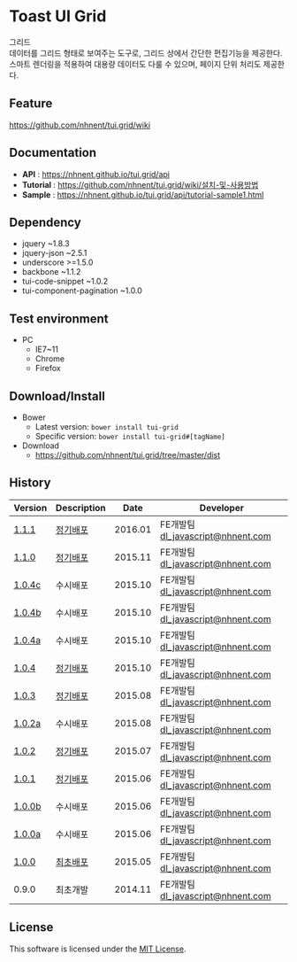 Toast UI Grid
===============
그리드<br>
데이터를 그리드 형태로 보여주는 도구로, 그리드 상에서 간단한 편집기능을 제공한다.<br>
스마트 렌더링을 적용하여 대용량 데이터도 다룰 수 있으며, 페이지 단위 처리도 제공한다.

## Feature
https://github.com/nhnent/tui.grid/wiki

## Documentation
* **API** : https://nhnent.github.io/tui.grid/api
* **Tutorial** : https://github.com/nhnent/tui.grid/wiki/설치-및-사용방법
* **Sample** : https://nhnent.github.io/tui.grid/api/tutorial-sample1.html

## Dependency
* jquery ~1.8.3
* jquery-json ~2.5.1
* underscore >=1.5.0
* backbone ~1.1.2
* tui-code-snippet ~1.0.2
* tui-component-pagination ~1.0.0

## Test environment
* PC
	* IE7~11
	* Chrome
	* Firefox

## Download/Install
* Bower
   * Latest version: `bower install tui-grid`
   * Specific version: `bower install tui-grid#[tagName]`
* Download
   * https://github.com/nhnent/tui.grid/tree/master/dist

## History
| Version | Description | Date | Developer |
| ---- | ---- | ---- | ---- |
| <a href="https://nhnent.github.io/tui.grid/1.1.1">1.1.1</a> | [정기배포](https://github.com/nhnent/tui.grid/releases/tag/1.1.1) | 2016.01 | FE개발팀 <dl_javascript@nhnent.com> |
| <a href="https://nhnent.github.io/tui.grid/1.1.0">1.1.0</a> | [정기배포](https://github.com/nhnent/tui.grid/releases/tag/1.1.0) | 2015.11 | FE개발팀 <dl_javascript@nhnent.com> |
| <a href="https://nhnent.github.io/tui.grid/1.0.4c">1.0.4c</a> | 수시배포 | 2015.10 | FE개발팀 <dl_javascript@nhnent.com> |
| <a href="https://nhnent.github.io/tui.grid/1.0.4b">1.0.4b</a> | 수시배포 | 2015.10 | FE개발팀 <dl_javascript@nhnent.com> |
| <a href="https://nhnent.github.io/tui.grid/1.0.4a">1.0.4a</a> | 수시배포 | 2015.10 | FE개발팀 <dl_javascript@nhnent.com> |
| <a href="https://nhnent.github.io/tui.grid/1.0.4">1.0.4</a> | [정기배포](https://github.com/nhnent/tui.grid/releases/tag/1.0.4) | 2015.10 | FE개발팀 <dl_javascript@nhnent.com> |
| <a href="https://nhnent.github.io/tui.grid/1.0.3">1.0.3</a> | [정기배포](https://github.com/nhnent/tui.grid/releases/tag/1.0.3) | 2015.08 | FE개발팀 <dl_javascript@nhnent.com> |
| <a href="https://nhnent.github.io/tui.grid/1.0.2a">1.0.2a</a> | 수시배포 | 2015.08 | FE개발팀 <dl_javascript@nhnent.com> |
| <a href="https://nhnent.github.io/tui.grid/1.0.2">1.0.2</a> | [정기배포](https://github.com/nhnent/tui.grid/releases/tag/1.0.2) | 2015.07 | FE개발팀 <dl_javascript@nhnent.com> |
| <a href="https://nhnent.github.io/tui.grid/1.0.1">1.0.1</a> | [정기배포](https://github.com/nhnent/tui.grid/releases/tag/1.0.1) | 2015.06 | FE개발팀 <dl_javascript@nhnent.com> |
| <a href="https://nhnent.github.io/tui.grid/1.0.0b">1.0.0b</a> | 수시배포 | 2015.06 | FE개발팀 <dl_javascript@nhnent.com> |
| <a href="https://nhnent.github.io/tui.grid/1.0.0a">1.0.0a</a> | 수시배포 | 2015.06 | FE개발팀 <dl_javascript@nhnent.com> |
| <a href="https://nhnent.github.io/tui.grid/1.0.0">1.0.0</a> | [최초배포](https://github.com/nhnent/tui.grid/releases/tag/1.0.0) | 2015.05 | FE개발팀 <dl_javascript@nhnent.com> |
| 0.9.0 | 최초개발 | 2014.11 | FE개발팀 <dl_javascript@nhnent.com> |

## License
This software is licensed under the [MIT License](https://github.com/nhnent/tui.grid/blob/master/LICENSE).
